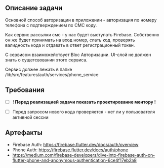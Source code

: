 ## Описание задачи

Основной способ авторизации в приложении - авторизация по номеру телефона с подтверждением по СМС коду.

Как сервис рассылки смс - у нас будет выступать Firebase. Собственно он же будет принимать на вход номер, слать код, проверять валидность кода и отдавать в ответ регистрационный токен.

С сервисом взаиможействует Bloc Авторизации. UI-слой не должен знать о сущетсвовании этого сервиса.

Сервис должен лежать в папке /lib/src/features/auth/services/phone_service


## Требования

* [ ] **! Перед реализацией задачи показать проектирование ментору !**
* [ ] Перед запросом нового кода проверяется - нет ли у пользователя активной сессии


## Артефакты

-  Firebase Auth: https://firebase.flutter.dev/docs/auth/overview
-  Phone Auth: https://firebase.flutter.dev/docs/auth/phone
-  https://medium.com/firebase-developers/dive-into-firebase-auth-on-flutter-phone-and-anonymous-authentication-6ce4f17eb2a8

 